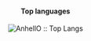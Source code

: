 <h4 align="center">Top languages</h4>

<p align="center"><img src="https://github-readme-stats.vercel.app/api/top-langs/?username=dimiprousalis&langs_count=10&theme=tokyonight&layout=compact" alt="AnhellO :: Top Langs" /></p>
